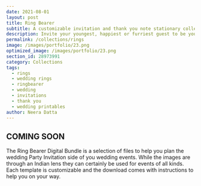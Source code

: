 ```yaml
---
date: 2021-08-01 
layout: post
title: Ring Bearer
subtitle: A customizable invitation and thank you note stationary collection
description: Invite your youngest, happiest or furriest guest to be your ring bearer or flower guy using this beautiful customizable set of digital files. 
permalink: /collections/rings
image: /images/portfolio/23.png
optimized_image: /images/portfolio/23.png
section_id: 28973991
category: Collections
tags:
  - rings
  - wedding rings
  - ringbearer
  - wedding
  - invitations
  - thank you
  - wedding printables
author: Neera Datta
---
```


## COMING SOON

The Ring Bearer Digital Bundle is a selection of files to help you plan the wedding Party Invitation side of you wedding events. While the images are through an Indian lens they can certainly be used for events of all kinds. Each template is customizable and the download comes with instructions to help you on your way. 
















